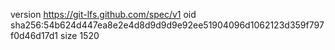 version https://git-lfs.github.com/spec/v1
oid sha256:54b624d447ea8e2e4d8d9d9d9e92ee51904096d1062123d359f797f0d46d17d1
size 1520

